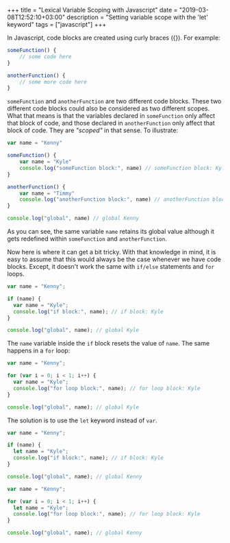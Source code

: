 +++
title = "Lexical Variable Scoping with Javascript"
date = "2019-03-08T12:52:10+03:00"
description = "Setting variable scope with the 'let' keyword"
tags = ["javascript"]
+++

In Javascript, code blocks are created using curly braces ({}). For example:

```javascript
someFunction() {
    // some code here
}

anotherFunction() {
    // some more code here
}
```

`someFunction` and `anotherFunction` are two different code blocks. These two different code blocks could also be considered as two different scopes. What that means is that the variables declared in `someFunction` only affect that block of code, and those declared in `anotherFunction` only affect that block of code. They are _"scoped"_ in that sense. To illustrate:

```javascript
var name = "Kenny"

someFunction() {
    var name = "Kyle"
    console.log("someFunction block:", name) // someFunction block: Kyle
}

anotherFunction() {
    var name = "Timmy"
    console.log("anotherFunction block:", name) // anotherFunction block: Timmy
}

console.log("global", name) // global Kenny
```

As you can see, the same variable `name` retains its global value although it gets redefined within `someFunction` and `anotherFunction`.

Now here is where it can get a bit tricky. With that knowledge in mind, it is easy to assume that this would always be the case whenever we have code blocks. Except, it doesn't work the same with `if/else` statements and `for` loops.

```javascript
var name = "Kenny";

if (name) {
  var name = "Kyle";
  console.log("if block:", name); // if block: Kyle
}

console.log("global", name); // global Kyle
```

The `name` variable inside the `if` block resets the value of `name`. The same happens in a `for` loop:

```javascript
var name = "Kenny";

for (var i = 0; i < 1; i++) {
  var name = "Kyle";
  console.log("for loop block:", name); // for loop block: Kyle
}

console.log("global", name); // global Kyle
```

The solution is to use the `let` keyword instead of `var`.

```javascript
var name = "Kenny";

if (name) {
  let name = "Kyle";
  console.log("if block:", name); // if block: Kyle
}

console.log("global", name); // global Kenny
```

```javascript
var name = "Kenny";

for (var i = 0; i < 1; i++) {
  let name = "Kyle";
  console.log("for loop block:", name); // for loop block: Kyle
}

console.log("global", name); // global Kenny
```
